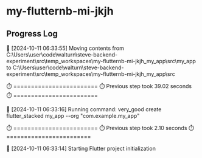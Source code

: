 # my-flutternb-mi-jkjh
## Progress Log
🔄 [2024-10-11 06:33:55] Moving contents from C:\Users\user\code\walturn\steve-backend-experiment\src\temp_workspaces\my-flutternb-mi-jkjh_my_app\src\my_app to C:\Users\user\code\walturn\steve-backend-experiment\src\temp_workspaces\my-flutternb-mi-jkjh_my_app\src

⏱️ ========================
⏱️ Previous step took 39.02 seconds
⏱️ ========================

🔄 [2024-10-11 06:33:16] Running command: very_good create flutter_stacked my_app --org "com.example.my_app"

⏱️ ========================
⏱️ Previous step took 2.10 seconds
⏱️ ========================

🔄 [2024-10-11 06:33:14] Starting Flutter project initialization
